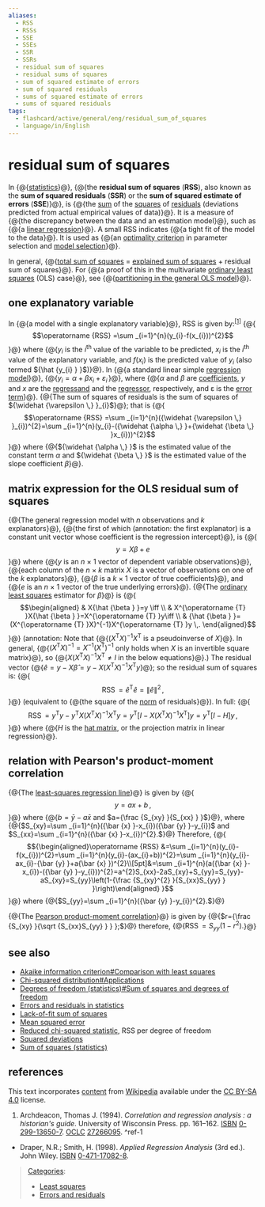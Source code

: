 ```yaml
---
aliases:
  - RSS
  - RSSs
  - SSE
  - SSEs
  - SSR
  - SSRs
  - residual sum of squares
  - residual sums of squares
  - sum of squared estimate of errors
  - sum of squared residuals
  - sums of squared estimate of errors
  - sums of squared residuals
tags:
  - flashcard/active/general/eng/residual_sum_of_squares
  - language/in/English
---
```


# residual sum of squares

<!-- | ![](../../archives/Wikimedia%20Commons/Question%20book-new.svg) | This article __needs additional citations for [verification](https://en.wikipedia.org/wiki/Wikipedia:Verifiability)__. Please help [improve this article](https://en.wikipedia.org/wiki/Special:EditPage/Residual%20sum%20of%20squares) by [adding citations to reliable sources](https://en.wikipedia.org/wiki/Help:Referencing%20for%20beginners). Unsourced material may be challenged and removed._Find sources:_["Residual sum of squares"](https://www.google.com/search?as_eq=wikipedia&q=%22Residual+sum+of+squares%22) – [news](https://www.google.com/search?tbm=nws&q=%22Residual+sum+of+squares%22+-wikipedia&tbs=ar:1) __·__ [newspapers](https://www.google.com/search?&q=%22Residual+sum+of+squares%22&tbs=bkt:s&tbm=bks) __·__ [books](https://www.google.com/search?tbs=bks:1&q=%22Residual+sum+of+squares%22+-wikipedia) __·__ [scholar](https://scholar.google.com/scholar?q=%22Residual+sum+of+squares%22) __·__ [JSTOR](https://www.jstor.org/action/doBasicSearch?Query=%22Residual+sum+of+squares%22&acc=on&wc=on) _\(April 2013\)__\([Learn how and when to remove this message](https://en.wikipedia.org/wiki/Help:Maintenance%20template%20removal)\)_ | -->

In {@{[statistics](statistics.md)}@}, {@{the __residual sum of squares__ \(__RSS__\), also known as the __sum of squared residuals__ \(__SSR__\) or the __sum of squared estimate of errors__ \(__SSE__\)}@}, is {@{the [sum](summation.md) of the [squares](square%20(algebra).md) of [residuals](errors%20and%20residuals.md) \(deviations predicted from actual empirical values of data\)}@}. It is a measure of {@{the discrepancy between the data and an estimation model}@}, such as {@{a [linear regression](linear%20regression.md)}@}. A small RSS indicates {@{a tight fit of the model to the data}@}. It is used as {@{an [optimality criterion](optimality%20criterion.md) in parameter selection and [model selection](model%20selection.md)}@}. <!--SR:!2025-12-02,261,330!2025-11-25,255,330!2025-10-27,231,330!2025-11-22,254,330!2025-12-03,262,330!2025-12-09,267,330!2025-11-17,250,330-->

In general, {@{[total sum of squares](total%20sum%20of%20squares.md) = [explained sum of squares](explained%20sum%20of%20squares.md) + residual sum of squares}@}. For {@{a proof of this in the multivariate [ordinary least squares](ordinary%20least%20squares.md) \(OLS\) case}@}, see {@{[partitioning in the general OLS model](explained%20sum%20of%20squares.md#partitioning%20in%20the%20general%20ordinary%20least%20squares%20model)}@}. <!--SR:!2025-12-31,284,330!2025-12-30,283,330!2027-12-04,819,330-->

## one explanatory variable

In {@{a model with a single explanatory variable}@}, RSS is given by:<sup>[\[1\]](#^ref-1)</sup> {@{$$\operatorname {RSS} =\sum _{i=1}^{n}(y_{i}-f(x_{i}))^{2}$$}@} where {@{_y_<sub>_i_</sub> is the _i_<sup>th</sup> value of the variable to be predicted, _x_<sub>_i_</sub> is the _i_<sup>th</sup> value of the explanatory variable, and $f(x_{i})$ is the predicted value of _y_<sub>_i_</sub> \(also termed ${\hat {y_{i} } }$\)}@}. In {@{a standard linear simple [regression model](regression%20analysis.md#regression%20models)}@}, {@{$y_{i}=\alpha +\beta x_{i}+\varepsilon _{i}\,$}@}, where {@{$\alpha$ and $\beta$ are [coefficients](coefficient.md), _y_ and _x_ are the [regressand](dependent%20and%20independent%20variables.md#dependent%20variable) and the [regressor](dependent%20and%20independent%20variables.md#statistics%20synonyms), respectively, and ε is the [error term](errors%20and%20residuals.md)}@}. {@{The sum of squares of residuals is the sum of squares of ${\widehat {\varepsilon \,} }_{i}$}@}; that is {@{$$\operatorname {RSS} =\sum _{i=1}^{n}({\widehat {\varepsilon \,} }_{i})^{2}=\sum _{i=1}^{n}(y_{i}-({\widehat {\alpha \,} }+{\widehat {\beta \,} }x_{i}))^{2}$$}@} where {@{${\widehat {\alpha \,} }$ is the estimated value of the constant term $\alpha$ and ${\widehat {\beta \,} }$ is the estimated value of the slope coefficient $\beta$}@}. <!--SR:!2025-12-15,272,330!2025-12-20,276,330!2027-11-15,803,330!2026-01-07,290,330!2026-01-06,289,330!2025-12-24,278,330!2027-05-30,674,330!2025-12-10,268,330!2025-11-08,242,330-->

## matrix expression for the OLS residual sum of squares

{@{The general regression model with _n_ observations and _k_ explanators}@}, {@{the first of which (annotation: the first explanator) is a constant unit vector whose coefficient is the regression intercept}@}, is {@{$$y=X\beta +e$$}@} where {@{_y_ is an _n_ × 1 vector of dependent variable observations}@}, {@{each column of the _n_ × _k_ matrix _X_ is a vector of observations on one of the _k_ explanators}@}, {@{$\beta$ is a _k_ × 1 vector of true coefficients}@}, and {@{_e_ is an _n_ × 1 vector of the true underlying errors}@}. {@{The [ordinary least squares](ordinary%20least%20squares.md) estimator for $\beta$}@} is {@{$$\begin{aligned} & X{\hat {\beta } }=y \iff \\ & X^{\operatorname {T} }X{\hat {\beta } }=X^{\operatorname {T} }y\iff \\ & {\hat {\beta } }=(X^{\operatorname {T} }X)^{-1}X^{\operatorname {T} }y \,. \end{aligned}$$}@} \(annotation: Note that {@{$\left(X^{\operatorname T} X\right)^{-1} X^{\operatorname T}$ is a pseudoinverse of $X$}@}. In general, {@{$\left(X^{\operatorname T} X\right)^{-1} = X^{-1} \left(X^{\operatorname T}\right)^{-1}$ only holds when $X$ is an invertible square matrix}@}, so {@{$X \left(X^{\operatorname T} X\right)^{-1} X^{\operatorname T} \ne I$ in the below equations}@}.\) The residual vector {@{${\hat {e} }=y-X{\hat {\beta } }=y-X(X^{\operatorname {T} }X)^{-1}X^{\operatorname {T} }y$}@}; so the residual sum of squares is: {@{$$\operatorname {RSS} ={\hat {e} }^{\operatorname {T} }{\hat {e} }=\|{\hat {e} }\|^{2} \,,$$}@} \(equivalent to {@{the square of the [norm](norm%20(mathematics).md) of residuals}@}\). In full: {@{$$\operatorname {RSS} =y^{\operatorname {T} }y-y^{\operatorname {T} }X(X^{\operatorname {T} }X)^{-1}X^{\operatorname {T} }y=y^{\operatorname {T} }[I-X(X^{\operatorname {T} }X)^{-1}X^{\operatorname {T} }]y=y^{\operatorname {T} }[I-H]y \,,$$}@} where {@{_H_ is the [hat matrix](projection%20matrix.md), or the projection matrix in linear regression}@}. <!--SR:!2027-10-28,787,330!2026-09-25,469,310!2025-09-26,192,310!2025-10-22,227,330!2025-10-02,197,310!2026-01-10,292,330!2027-02-14,545,310!2025-12-25,279,330!2026-04-28,346,290!2026-04-18,336,290!2026-01-09,291,330!2026-01-02,285,330!2026-09-02,371,250!2026-12-27,532,310!2025-10-24,82,367!2026-02-05,145,327!2025-10-21,79,367-->

## relation with Pearson's product-moment correlation

{@{The [least-squares regression line](least%20squares.md)}@} is given by {@{$$y=ax+b \,,$$}@} where {@{$b={\bar {y} }-a{\bar {x} }$ and $a={\frac {S_{xy} }{S_{xx} } }$}@}, where {@{$S_{xy}=\sum _{i=1}^{n}({\bar {x} }-x_{i})({\bar {y} }-y_{i})$ and $S_{xx}=\sum _{i=1}^{n}({\bar {x} }-x_{i})^{2}.$}@} Therefore, {@{$${\begin{aligned}\operatorname {RSS} &=\sum _{i=1}^{n}(y_{i}-f(x_{i}))^{2}=\sum _{i=1}^{n}(y_{i}-(ax_{i}+b))^{2}=\sum _{i=1}^{n}(y_{i}-ax_{i}-{\bar {y} }+a{\bar {x} })^{2}\\[5pt]&=\sum _{i=1}^{n}(a({\bar {x} }-x_{i})-({\bar {y} }-y_{i}))^{2}=a^{2}S_{xx}-2aS_{xy}+S_{yy}=S_{yy}-aS_{xy}=S_{yy}\left(1-{\frac {S_{xy}^{2} }{S_{xx}S_{yy} } }\right)\end{aligned} }$$}@} where {@{$S_{yy}=\sum _{i=1}^{n}({\bar {y} }-y_{i})^{2}.$}@} <!--SR:!2026-12-19,531,310!2025-11-21,253,330!2026-02-19,296,290!2027-01-04,541,310!2026-10-20,402,250!2027-10-18,781,330-->

{@{The [Pearson product-moment correlation](Pearson%20correlation%20coefficient.md)}@} is given by {@{$r={\frac {S_{xy} }{\sqrt {S_{xx}S_{yy} } } };$}@} therefore, {@{$\operatorname {RSS} =S_{yy}(1-r^{2}).$}@} <!--SR:!2025-10-27,232,330!2026-08-15,344,270!2026-05-20,259,210-->

## see also

- [Akaike information criterion\#Comparison with least squares](Akaike%20information%20criterion.md#comparison%20with%20least%20squares)
- [Chi-squared distribution\#Applications](chi-squared%20distribution.md#applications)
- [Degrees of freedom \(statistics\)\#Sum of squares and degrees of freedom](degrees%20of%20freedom%20(statistics).md#sum%20of%20squares%20and%20degrees%20of%20freedom)
- [Errors and residuals in statistics](errors%20and%20residuals.md)
- [Lack-of-fit sum of squares](lack-of-fit%20sum%20of%20squares.md)
- [Mean squared error](mean%20squared%20error.md)
- [Reduced chi-squared statistic](reduced%20chi-squared%20statistic.md), RSS per degree of freedom
- [Squared deviations](squared%20deviations%20from%20the%20mean.md)
- [Sum of squares \(statistics\)](partition%20of%20sums%20of%20squares.md)

## references

This text incorporates [content](https://en.wikipedia.org/wiki/residual_sum_of_squares) from [Wikipedia](Wikipedia.md) available under the [CC BY-SA 4.0](https://creativecommons.org/licenses/by-sa/4.0/) license.

1. <a id="CITEREFArchdeacon, Thomas J.1994"></a> Archdeacon, Thomas J. \(1994\). _Correlation and regression analysis : a historian's guide_. University of Wisconsin Press. pp. 161–162. [ISBN](ISBN.md) [0-299-13650-7](https://en.wikipedia.org/wiki/Special:BookSources/0-299-13650-7). [OCLC](OCLC.md#OCLC) [27266095](https://search.worldcat.org/oclc/27266095). <a id="^ref-1"></a>^ref-1

- <a id="CITEREFDraperSmith1998"></a> Draper, N.R.; Smith, H. \(1998\). _Applied Regression Analysis_ \(3rd ed.\). John Wiley. [ISBN](ISBN.md) [0-471-17082-8](https://en.wikipedia.org/wiki/Special:BookSources/0-471-17082-8).

> [Categories](https://en.wikipedia.org/wiki/Help:Category):
>
> - [Least squares](https://en.wikipedia.org/wiki/Category:Least%20squares)
> - [Errors and residuals](https://en.wikipedia.org/wiki/Category:Errors%20and%20residuals)
